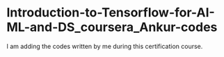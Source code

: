 # Introduction-to-Tensorflow-for-AI-ML-and-DS_coursera_Ankur-codes

I am adding the codes written by me during this certification course.

